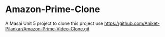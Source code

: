 # Amazon-Prime-Clone
A Masai Unit 5 project
to clone this project use https://github.com/Aniket-Pilankar/Amazon-Prime-Video-Clone.git